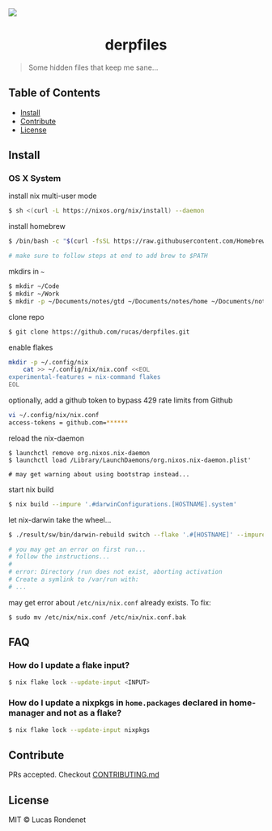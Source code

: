 <img src="artwork/thor.gif" align="center" />

<h1 align="center">derpfiles</h1>

> Some hidden files that keep me sane...

## Table of Contents

- [Install](#install)
- [Contribute](#contribute)
- [License](#license)

## Install

### OS X System

install nix multi-user mode

```sh
$ sh <(curl -L https://nixos.org/nix/install) --daemon
```

install homebrew

```sh
$ /bin/bash -c "$(curl -fsSL https://raw.githubusercontent.com/Homebrew/install/HEAD/install.sh)"

# make sure to follow steps at end to add brew to $PATH
```

mkdirs in `~`

```sh
$ mkdir ~/Code
$ mkdir ~/Work
$ mkdir -p ~/Documents/notes/gtd ~/Documents/notes/home ~/Documents/notes/work
```

clone repo

```sh
$ git clone https://github.com/rucas/derpfiles.git
```

enable flakes

```sh
mkdir -p ~/.config/nix
    cat >> ~/.config/nix/nix.conf <<EOL
experimental-features = nix-command flakes
EOL
```

optionally, add a github token to bypass 429 rate limits from Github

```sh
vi ~/.config/nix/nix.conf
access-tokens = github.com=******
```

reload the nix-daemon

```
$ launchctl remove org.nixos.nix-daemon
$ launchctl load /Library/LaunchDaemons/org.nixos.nix-daemon.plist'

# may get warning about using bootstrap instead...
```

start nix build

```sh
$ nix build --impure '.#darwinConfigurations.[HOSTNAME].system'
```

let nix-darwin take the wheel...

```sh
$ ./result/sw/bin/darwin-rebuild switch --flake '.#[HOSTNAME]' --impure

# you may get an error on first run...
# follow the instructions...
#
# error: Directory /run does not exist, aborting activation
# Create a symlink to /var/run with:
# ...
```

may get error about `/etc/nix/nix.conf` already exists. To fix:

```
$ sudo mv /etc/nix/nix.conf /etc/nix/nix.conf.bak
```

## FAQ

### How do I update a flake input?

```sh
$ nix flake lock --update-input <INPUT>
```

### How do I update a nixpkgs in `home.packages` declared in home-manager and not as a flake?

```sh
$ nix flake lock --update-input nixpkgs
```

## Contribute

PRs accepted. Checkout [CONTRIBUTING.md](CONTRIBUTING.md)

## License

MIT © Lucas Rondenet
